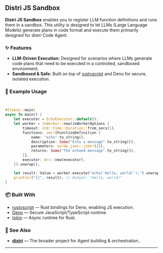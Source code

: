 ## Distri JS Sandbox

**Distri JS Sandbox** enables you to register LLM function definitions and runs them in a sandbox. This utility is designed to let LLMs (Large Language Models) generate plans in code format and execute them primarily designed for distri Code Agent.

### ✨ Features
- **LLM-Driven Execution:** Designed for scenarios where LLMs generate code plans that need to be executed in a controlled, sandboxed environment.
- **Sandboxed & Safe:** Built on top of [rustyscript](https://github.com/rscarson/rustyscript) and Deno for secure, isolated execution.

### 🚀 Example Usage

```rust


#[tokio::main]
async fn main() {
    let executor = EchoExecutor::default();
    let worker = JsWorker::new(JsWorkerOptions {
        timeout: std::time::Duration::from_secs(1),
        functions: vec![FunctionDefinition {
            name: "echo".to_string(),
            description: Some("Echo a message".to_string()),
            parameters: serde_json::json!({}),
            returns: Some("The echoed message".to_string()),
        }],
        executor: Arc::new(executor),
    }).unwrap();

    let result: Value = worker.execute("echo('Hello, world!');").unwrap();
    println!("{}", result); // Output: "Hello, world!"
}
```

### 📦 Built With

- [rustyscript](https://github.com/rscarson/rustyscript) — Rust bindings for Deno, enabling JS execution.
- [Deno](https://deno.com/) — Secure JavaScript/TypeScript runtime.
- [tokio](https://tokio.rs/) — Async runtime for Rust.

### 🔗 See Also

- **[distri](https://github.com/your-org/distri)** — The broader project for Agent building & orchestration..

---

